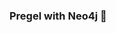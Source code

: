 ### Pregel with Neo4j 🚀



































































































































 






























































































































































































































































































































